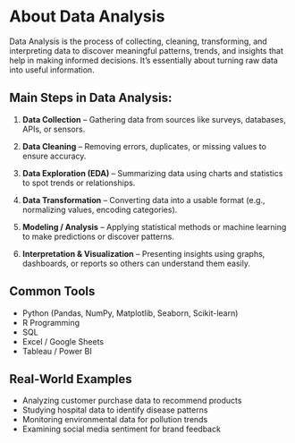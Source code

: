 # About Data Analysis

Data Analysis is the process of collecting, cleaning, transforming, and interpreting data to discover meaningful patterns, trends, and insights that help in making informed decisions.
It’s essentially about turning raw data into useful information.

## Main Steps in Data Analysis:

1. **Data Collection** – Gathering data from sources like surveys, databases, APIs, or sensors.

2. **Data Cleaning** – Removing errors, duplicates, or missing values to ensure accuracy.

3. **Data Exploration (EDA)** – Summarizing data using charts and statistics to spot trends or relationships.

4. **Data Transformation** – Converting data into a usable format (e.g., normalizing values, encoding categories).

5. **Modeling / Analysis** – Applying statistical methods or machine learning to make predictions or discover patterns.

6. **Interpretation & Visualization** – Presenting insights using graphs, dashboards, or reports so others can understand them easily.

## Common Tools

- Python (Pandas, NumPy, Matplotlib, Seaborn, Scikit-learn)
- R Programming
- SQL
- Excel / Google Sheets
- Tableau / Power BI

## Real-World Examples

- Analyzing customer purchase data to recommend products
- Studying hospital data to identify disease patterns
- Monitoring environmental data for pollution trends
- Examining social media sentiment for brand feedback